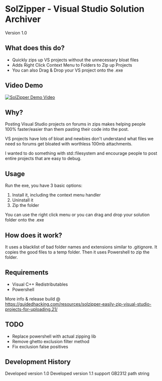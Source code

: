 # SolZipper - Visual Studio Solution Archiver
Version 1.0

## What does this do?

-   Quickly zips up VS projects without the unnecessary bloat files
-   Adds Right Click Context Menu to Folders to Zip up Projects
-   You can also Drag & Drop your VS project onto the .exe

## Video Demo
[![SolZipper Demo Video](http://img.youtube.com/vi/LDdOMEZz4Ik/0.jpg)](https://youtu.be/LDdOMEZz4Ik "SolZipper Demo")

## Why?

Posting Visual Studio projects on forums in zips makes helping people 100% faster/easier than them pasting their code into the post.

VS projects have lots of bloat and newbies don't understand what files we need so forums get bloated with worthless 100mb attachments.

I wanted to do something with std::filesystem and encourage people to post entire projects that are easy to debug.

## Usage

Run the exe, you have 3 basic options:
1.   Install it, including the context menu handler
2.   Uninstall it
3.   Zip the folder

You can use the right click menu or you can drag and drop your solution folder onto the .exe

## How does it work?
It uses a blacklist of bad folder names and extensions similar to .gitignore.  It copies the good files to a temp folder.  Then it uses Powershell to zip the folder.

## Requirements
-   Visual C++ Redistributables
-   Powershell

More info & release build @ https://guidedhacking.com/resources/solzipper-easily-zip-visual-studio-projects-for-uploading.21/

## TODO
*   Replace powershell with actual zipping lib
*   Remove ghetto exclusion filter method
*   Fix exclusion false positives

## Development History
Developed version 1.0
Developed version 1.1 support GB2312 path string
